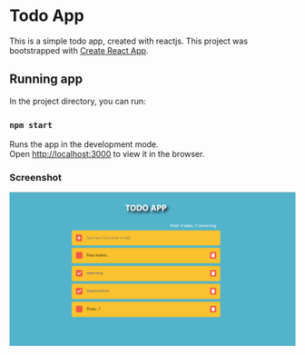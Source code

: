# Todo App

This is a simple todo app, created with reactjs. This project was bootstrapped with [Create React App](https://github.com/facebook/create-react-app).

## Running app

In the project directory, you can run:

### `npm start`

Runs the app in the development mode.\
Open [http://localhost:3000](http://localhost:3000) to view it in the browser.

### Screenshot

![Todo](/docs/todo.png "Todo")
